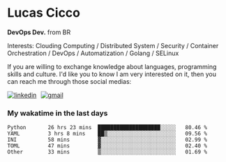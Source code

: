 # Lucas Cicco

**DevOps Dev.** from BR

Interests: Clouding Computing / Distributed System / Security / Container Orchestration / DevOps / Automatization / Golang / SELinux

If you are willing to exchange knowledge about languages, programming skills and culture. I'd like you to know I am very interested on it, then you can reach me through those social medias:

<div style="display: flex; align-items: center; gap: 10px;">
  <a href="https://www.linkedin.com/in/lucas-vitor-de-cicco" target="_blank">
    <img
      src="https://img.shields.io/badge/-LinkedIn-%230077B5?style=for-the-badge&logo=linkedin&logoColor=white"
      alt="linkedin"
      target="_blank" 
    />
  </a>
  <a href="mailto:lucasvitorx1@gmail.com">
      <img
        src="https://img.shields.io/badge/-Gmail-%23333?style=for-the-badge&logo=gmail&logoColor=white"
        alt="gmail"
        target="_blank"
      />
  </a>
</div>

### My wakatime in the last days

<!--START_SECTION:waka-->

```text
Python       26 hrs 23 mins  ████████████████████░░░░░   80.46 %
YAML         3 hrs 8 mins    ██▒░░░░░░░░░░░░░░░░░░░░░░   09.56 %
INI          58 mins         ▓░░░░░░░░░░░░░░░░░░░░░░░░   02.99 %
TOML         47 mins         ▓░░░░░░░░░░░░░░░░░░░░░░░░   02.40 %
Other        33 mins         ▒░░░░░░░░░░░░░░░░░░░░░░░░   01.69 %
```

<!--END_SECTION:waka-->
